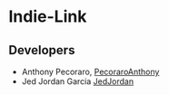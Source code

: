# Indie-Link
## Developers
* Anthony Pecoraro, [PecoraroAnthony](https://github.com/PecoraroAnthony)
* Jed Jordan Garcia [JedJordan](https://github.com/JedJordan)